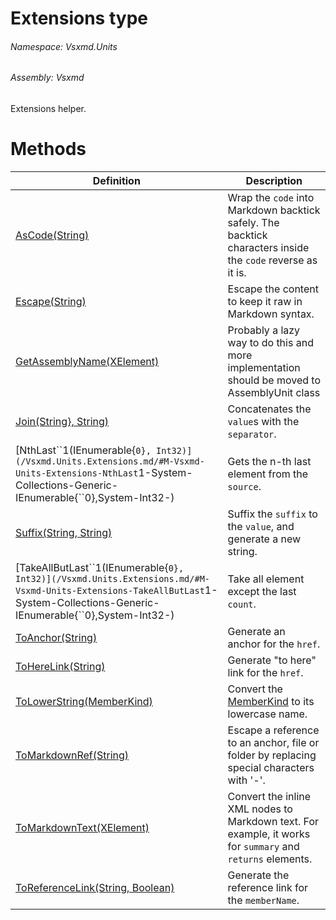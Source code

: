 <a name='T-Vsxmd-Units-Extensions'></a>
# Extensions type

###### Namespace:  Vsxmd.Units

###### Assembly:  Vsxmd

Extensions helper.

# Methods

| Definition | Description |
|-|-|
| [AsCode(String)](/Vsxmd.Units.Extensions.md/#M-Vsxmd-Units-Extensions-AsCode-System-String-) | Wrap the `code` into Markdown backtick safely.  The backtick characters inside the `code` reverse as it is. |
| [Escape(String)](/Vsxmd.Units.Extensions.md/#M-Vsxmd-Units-Extensions-Escape-System-String-) | Escape the content to keep it raw in Markdown syntax. |
| [GetAssemblyName(XElement)](/Vsxmd.Units.Extensions.md/#M-Vsxmd-Units-Extensions-GetAssemblyName-System-Xml-Linq-XElement-) | Probably a lazy way to do this and more implementation should be moved to AssemblyUnit class |
| [Join(String}, String)](/Vsxmd.Units.Extensions.md/#M-Vsxmd-Units-Extensions-Join-System-Collections-Generic-IEnumerable{System-String},System-String-) | Concatenates the `value`s with the `separator`. |
| [NthLast\`\`1(IEnumerable{``0}, Int32)](/Vsxmd.Units.Extensions.md/#M-Vsxmd-Units-Extensions-NthLast``1-System-Collections-Generic-IEnumerable{``0},System-Int32-) | Gets the n-th last element from the `source`. |
| [Suffix(String, String)](/Vsxmd.Units.Extensions.md/#M-Vsxmd-Units-Extensions-Suffix-System-String,System-String-) | Suffix the `suffix` to the `value`, and generate a new string. |
| [TakeAllButLast\`\`1(IEnumerable{``0}, Int32)](/Vsxmd.Units.Extensions.md/#M-Vsxmd-Units-Extensions-TakeAllButLast``1-System-Collections-Generic-IEnumerable{``0},System-Int32-) | Take all element except the last `count`. |
| [ToAnchor(String)](/Vsxmd.Units.Extensions.md/#M-Vsxmd-Units-Extensions-ToAnchor-System-String-) | Generate an anchor for the `href`. |
| [ToHereLink(String)](/Vsxmd.Units.Extensions.md/#M-Vsxmd-Units-Extensions-ToHereLink-System-String-) | Generate "to here" link for the `href`. |
| [ToLowerString(MemberKind)](/Vsxmd.Units.Extensions.md/#M-Vsxmd-Units-Extensions-ToLowerString-Vsxmd-Units-MemberKind-) | Convert the [MemberKind](/Vsxmd.Units.MemberKind.md/#T-Vsxmd-Units-MemberKind) to its lowercase name. |
| [ToMarkdownRef(String)](/Vsxmd.Units.Extensions.md/#M-Vsxmd-Units-Extensions-ToMarkdownRef-System-String-) | Escape a reference to an anchor, file or folder by replacing special characters with '-'. |
| [ToMarkdownText(XElement)](/Vsxmd.Units.Extensions.md/#M-Vsxmd-Units-Extensions-ToMarkdownText-System-Xml-Linq-XElement-) | Convert the inline XML nodes to Markdown text. For example, it works for `summary` and `returns` elements. |
| [ToReferenceLink(String, Boolean)](/Vsxmd.Units.Extensions.md/#M-Vsxmd-Units-Extensions-ToReferenceLink-System-String,System-Boolean-) | Generate the reference link for the `memberName`. |
